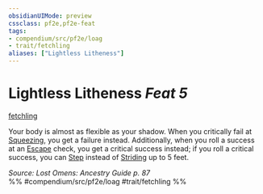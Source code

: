 ```yaml
---
obsidianUIMode: preview
cssclass: pf2e,pf2e-feat
tags:
- compendium/src/pf2e/loag
- trait/fetchling
aliases: ["Lightless Litheness"]
---
```

# Lightless Litheness  *Feat 5*  
[fetchling](rules/traits/fetchling-b2.md)  


Your body is almost as flexible as your shadow. When you critically fail at [Squeezing](rules/actions/squeeze.md), you get a failure instead. Additionally, when you roll a success at an [Escape](rules/actions/escape.md) check, you get a critical success instead; if you roll a critical success, you can [Step](rules/actions/step.md) instead of [Striding](rules/actions/stride.md) up to 5 feet.

*Source: Lost Omens: Ancestry Guide p. 87*  
%% #compendium/src/pf2e/loag #trait/fetchling %%